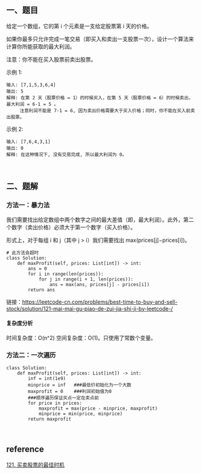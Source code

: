 ## 一、题目
给定一个数组，它的第 i 个元素是一支给定股票第 i 天的价格。

如果你最多只允许完成一笔交易（即买入和卖出一支股票一次），设计一个算法来计算你所能获取的最大利润。

注意：你不能在买入股票前卖出股票。

示例 1:
```
输入: [7,1,5,3,6,4]
输出: 5
解释: 在第 2 天（股票价格 = 1）的时候买入，在第 5 天（股票价格 = 6）的时候卖出，最大利润 = 6-1 = 5 。
     注意利润不能是 7-1 = 6, 因为卖出价格需要大于买入价格；同时，你不能在买入前卖出股票。
```
示例 2:
```
输入: [7,6,4,3,1]
输出: 0
解释: 在这种情况下, 没有交易完成, 所以最大利润为 0。
```

&nbsp;
## 二、题解
### 方法一：暴力法
我们需要找出给定数组中两个数字之间的最大差值（即，最大利润）。此外，第二个数字（卖出价格）必须大于第一个数字（买入价格）。

形式上，对于每组 i 和 j（其中 j > i）我们需要找出 max(prices[j]−prices[i])。

```
# 此方法会超时
class Solution:
    def maxProfit(self, prices: List[int]) -> int:
        ans = 0
        for i in range(len(prices)):
            for j in range(i + 1, len(prices)):
                ans = max(ans, prices[j] - prices[i])
        return ans
```
链接：https://leetcode-cn.com/problems/best-time-to-buy-and-sell-stock/solution/121-mai-mai-gu-piao-de-zui-jia-shi-ji-by-leetcode-/
#### 复杂度分析
时间复杂度：O(n^2)
空间复杂度：O(1)。只使用了常数个变量。

### 方法二：一次遍历
```
class Solution:
    def maxProfit(self, prices: List[int]) -> int:
        inf = int(1e9)
        minprice = inf   ###最低价初始化为一个大数
        maxprofit = 0    ###利润初始值为0
        ###顺序遍历保证买点一定在卖点前
        for price in prices:
            maxprofit = max(price - minprice, maxprofit)
            minprice = min(price, minprice)
        return maxprofit
```


&nbsp;
## reference
[121. 买卖股票的最佳时机](https://leetcode-cn.com/problems/best-time-to-buy-and-sell-stock/)
